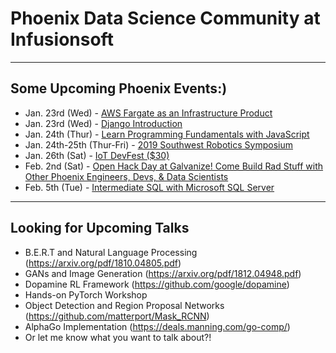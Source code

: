 # Phoenix Data Science Community at Infusionsoft

---

## Some Upcoming Phoenix Events:)
- Jan. 23rd (Wed) - [AWS Fargate as an Infrastructure Product](https://www.meetup.com/Phoenix-DevOps-Meetup/events/257761057/)
- Jan. 23rd (Wed) - [Django Introduction](https://www.meetup.com/Phoenix-Python-Meetup-Group/events/257925849/)
- Jan. 24th (Thur) - [Learn Programming Fundamentals with JavaScript](https://www.eventbrite.com/e/learn-programming-fundamentals-with-javascript-tickets-54505844448)
- Jan. 24th-25th (Thur-Fri) - [2019 Southwest Robotics Symposium](https://swrobotics.engineering.asu.edu/)
- Jan. 26th (Sat) - [IoT DevFest ($30)](https://ti.to/iot-devfest/iot-devfest-2019/discount/MEETUPMEETUP)
- Feb. 2nd (Sat) - [Open Hack Day at Galvanize! Come Build Rad Stuff with Other Phoenix Engineers, Devs, & Data Scientists](https://www.eventbrite.com/e/open-hack-day-at-galvanize-come-build-rad-stuff-with-other-phoenix-engineers-devs-data-scientists-tickets-55254313138)
- Feb. 5th (Tue) - [Intermediate SQL with Microsoft SQL Server](https://www.eventbrite.com/e/intermediate-sql-with-microsoft-sql-server-tickets-54950673945)


---

## Looking for Upcoming Talks
- B.E.R.T and Natural Language Processing (https://arxiv.org/pdf/1810.04805.pdf)
- GANs and Image Generation (https://arxiv.org/pdf/1812.04948.pdf)
- Dopamine RL Framework (https://github.com/google/dopamine)
- Hands-on PyTorch Workshop
- Object Detection and Region Proposal Networks (https://github.com/matterport/Mask_RCNN)
- AlphaGo Implementation (https://deals.manning.com/go-comp/)
- Or let me know what you want to talk about?!
